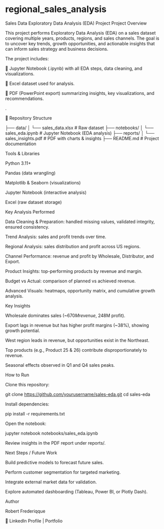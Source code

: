 # regional_sales_analysis

Sales Data Exploratory Data Analysis (EDA) Project
Project Overview

This project performs Exploratory Data Analysis (EDA) on a sales dataset covering multiple years, products, regions, and sales channels.
The goal is to uncover key trends, growth opportunities, and actionable insights that can inform sales strategy and business decisions.

The project includes:

📑 Jupyter Notebook (.ipynb) with all EDA steps, data cleaning, and visualizations.

📂 Excel dataset used for analysis.

📘 PDF (PowerPoint export) summarizing insights, key visualizations, and recommendations.

.

📂 Repository Structure

├── data/
│   └── sales_data.xlsx       # Raw dataset
├── notebooks/
│   └── sales_eda.ipynb       # Jupyter Notebook (EDA analysis)
├── reports/
│   └── sales_insights.pdf    # PDF with charts & insights
├── README.md                 # Project documentation



Tools & Libraries

Python 3.11+

Pandas (data wrangling)

Matplotlib & Seaborn (visualizations)

Jupyter Notebook (interactive analysis)

Excel (raw dataset storage)

Key Analysis Performed

Data Cleaning & Preparation: handled missing values, validated integrity, ensured consistency.

Trend Analysis: sales and profit trends over time.

Regional Analysis: sales distribution and profit across US regions.

Channel Performance: revenue and profit by Wholesale, Distributor, and Export.

Product Insights: top-performing products by revenue and margin.

Budget vs Actual: comparison of planned vs achieved revenue.

Advanced Visuals: heatmaps, opportunity matrix, and cumulative growth analysis.

Key Insights

Wholesale dominates sales (~$670M revenue, ~$248M profit).

Export lags in revenue but has higher profit margins (~38%), showing growth potential.

West region leads in revenue, but opportunities exist in the Northeast.

Top products (e.g., Product 25 & 26) contribute disproportionately to revenue.

Seasonal effects observed in Q1 and Q4 sales peaks.

How to Run

Clone this repository:

git clone https://github.com/yourusername/sales-eda.git
cd sales-eda


Install dependencies:

pip install -r requirements.txt


Open the notebook:

jupyter notebook notebooks/sales_eda.ipynb


Review insights in the PDF report under reports/.

Next Steps / Future Work

Build predictive models to forecast future sales.

Perform customer segmentation for targeted marketing.

Integrate external market data for validation.

Explore automated dashboarding (Tableau, Power BI, or Plotly Dash).

Author

Robert Frederiqque

🔗 LinkedIn Profile
 | Portfolio
